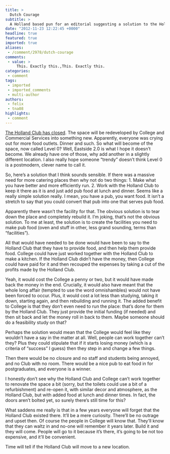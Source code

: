 ```yaml
---
title: >
  Dutch Courage
subtitle: >
  A Holland based pun for an editorial suggesting a solution to the Holland Club issue
date: "2012-11-23 12:22:45 +0000"
headline: true
featured: true
imported: true
aliases:
 - /comment/2978/dutch-courage
comments:
 - value: >
     This. Exactly this.,This. Exactly this.
categories:
 - comment
tags:
 - imported
 - imported_comments
 - multi-author
authors:
 - felix
 - tna08
highlights:
 - comment
---
```


[The Holland Club has closed](http://felixonline.co.uk/news/2931/holland-club-closed/). The space will be redeveloped by College and Commercial Services into something new. Apparently, everyone was crying out for more food outlets. Dinner and such.
 So what will become of the space, now called Level 0? Well, Eastside 2.0 is what I hope it doesn’t become. We already have one of those, why add another in a slightly different location. I also really hope someone “trendy” doesn’t think Level 0 is a postmodern, clever name to call it.

So, here’s a solution that I think sounds sensible. If there was a massive need for more catering places then why not do two things: 1. Make what you have better and more efficiently run. 2. Work with the Holland Club to keep it there as it is and just add pub food at lunch and dinner. Seems like a really simple solution really. I mean, you have a pub, you want food. It isn’t a stretch to say that you could convert that pub into one that serves pub food.

Apparently there wasn’t the facility for that. The obvious solution is to tear down the place and completely rebuild it. I’m joking, that’s not the obvious solution.
 To me at least, the solution is to create the facilities you need to make pub food (oven and stuff in other, less grand sounding, terms than “facilities”).

All that would have needed to be done would have been to say to the Holland Club that they have to provide food, and then help them provide food. College could have just worked together with the Holland Club to make a kitchen. If the Holland Club didn’t have the money, then College could have paid for it and then recouped the expenses by taking a cut of the profits made by the Holland Club.

Yeah, it would cost the College a penny or two, but it would have made back the money in the end. Crucially, it would also have meant that the whole long affair (tempted to use the word omnishambles) would not have been forced to occur. Plus, it would cost a lot less than studying, taking it down, starting again, and then rebuilding and running it. The added benefit to College is that they don’t even need to run the place: that’s done for them by the Holland Club. They just provide the initial funding (if needed) and then sit back and let the money roll in back to them. Maybe someone should do a feasibility study on that?

Perhaps the solution would mean that the College would feel like they wouldn’t have a say in the matter at all. Well, people can work together can’t they? Plus they could stipulate that if it starts losing money (which is a criteria of “success” I guess) then they step in and change a few things.

Then there would be no closure and no staff and students being annoyed, and no Club with no room. There would be a nice pub to eat food in for postgraduates, and everyone is a winner.

I honestly don’t see why the Holland Club and College can’t work together to renovate the space a bit (sorry, but the toilets could use a bit of a refurbishment) and re-open it, with similar decor and atmosphere, as the Holland Club, but with added food at lunch and dinner times. In fact, the doors aren’t bolted yet, so surely there’s still time for this?

What saddens me really is that in a few years everyone will forget that the Holland Club existed there. It’ll be a mere curiosity. There’ll be no outrage and upset then. Of course the people in College will know that. They’ll know that they can waltz in and no-one will remember it years later. Build it and they will come. People will go to it because it’s there, it’s going to be not too expensive, and it’ll be convenient.

Time will tell if the Holland Club will move to a new location.

